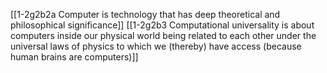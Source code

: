 [[1-2g2b2a Computer is technology that has deep theoretical and philosophical significance]]
[[1-2g2b3 Computational universality is about computers inside our physical world being related to each other under the universal laws of physics to which we (thereby) have access (because human brains are computers)]]
